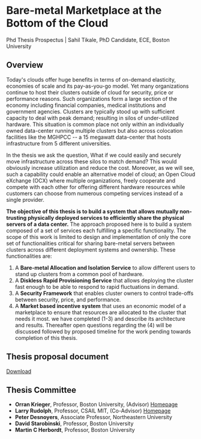 # Bare-metal Marketplace at the Bottom of the Cloud
Phd Thesis Prospectus | Sahil Tikale, PhD Candidate, ECE, Boston University

## Overview

Today's clouds offer huge benefits in terms of on-demand elasticity, 
economies of scale and its pay-as-you-go model. Yet many organizations 
continue to host their clusters outside of cloud for security, 
price or performance reasons. Such organizations form a large section of 
the economy including financial companies, medical institutions 
and government agencies. Clusters are typically stood up with sufficient 
capacity to deal with peak demand; resulting in silos of under-utilized
hardware. This situation is common place not only within an individually 
owned data-center running multiple clusters but also across colocation 
facilities like the MGHPCC -- a 15 megawatt data-center that hosts 
infrastructure from 5 different universities. 

In the thesis we ask the question, What if we could easily and securely 
move infrastructure across these silos to match demand?
This would obviously increase utilization and reduce the cost. 
Moreover, as we will see, such a capability could enable an alternative 
model of cloud; an Open Cloud eXchange (OCX) where multiple 
organizations, freely cooperate and compete with each other for 
offering different hardware resources while customers can choose 
from numerous competing services instead of a single provider.

**The objective of this thesis is to build a system that allows mutually
non-trusting physically deployed services to efficiently share the physical
servers of a data center.** The approach proposed here is to build a 
system composed of a set of services each fulfilling a specific 
functionality. The scope of this work is limited to design and implementation of only the core set of functionalities critical
for sharing bare-metal servers between clusters across different deployment systems
and ownership. These functionalities are: 
1. A **Bare-metal Allocation and Isolation Service** to allow
different users to stand up clusters from a common pool of hardware. 
2. A **Diskless Rapid Provisioning Service** that allows deploying the 
cluster fast enough to be able to respond to rapid fluctuations in demand. 
3. A **Security Framework** that enables cluster owners to control trade-offs 
between security, price, and performance. 
4. A **Market based incentive system** that uses an economic model of 
a marketplace to ensure that resources are allocated to the cluster that 
needs it most. we have completed (1-3) and describe its architecture 
and results. Thereafter open questions regarding the (4) will be 
discussed followed by proposed timeline for the work pending towards 
completion of this thesis.

## Thesis proposal document
[Download](https://sahiltikale.github.io/Sahil_PHDproposal_V4.0.pdf)<br>

## Thesis Committee

* **Orran Krieger**, Professor, Boston University, (Advisor) [Homepage](https://www.bu.edu/eng/profile/orran-krieger/)
* **Larry Rudolph**, Professor, CSAIL MIT, (Co-Advisor) [Homepage](https://people.csail.mit.edu/rudolph/)
* **Peter Desnoyers**, Associate Professor, Northeastern University
* **David Starobinski**, Professor, Boston University
* **Martin C Herbordt**, Professor, Boston University
